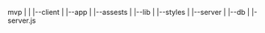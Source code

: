 
mvp
|
|
|--client
    |
    |--app
    |
    |--assests
    |
    |--lib
    |
    |--styles
    |
|--server
    |
    |--db
    |
    |-server.js